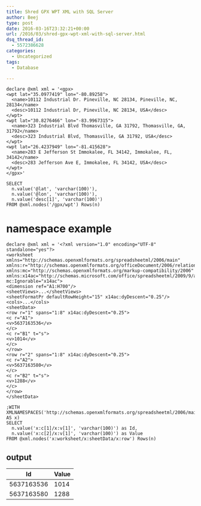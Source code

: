 ```yaml
---
title: Shred GPX WPT XML with SQL Server
author: Beej
type: post
date: 2016-03-16T23:32:21+00:00
url: /2016/03/shred-gpx-wpt-xml-with-sql-server.html
dsq_thread_id:
  - 5572386628
categories:
  - Uncategorized
tags:
  - Database

---
```

    declare @xml xml = '<gpx>
    <wpt lat="35.0977419" lon="-80.89258">
      <name>10112 Industrial Dr. Pineville, NC 28134, Pineville, NC, 28134</name>
      <desc>10112 Industrial Dr, Pineville, NC 28134, USA</desc>
    </wpt>
    <wpt lat="30.8276466" lon="-83.9967315">
      <name>323 Industrial Blvd Thomasville, GA 31792, Thomasville, GA, 31792</name>
      <desc>323 Industrial Blvd, Thomasville, GA 31792, USA</desc>
    </wpt>
    <wpt lat="26.4237949" lon="-81.415628">
      <name>283 E Jefferson St Immokalee, FL 34142, Immokalee, FL, 34142</name>
      <desc>283 Jefferson Ave E, Immokalee, FL 34142, USA</desc>
    </wpt>
    </gpx>'
    
    SELECT 
      n.value('@lat', 'varchar(100)'),
      n.value('@lon', 'varchar(100)'),
      n.value('desc[1]', 'varchar(100)')
    FROM @xml.nodes('/gpx/wpt') Rows(n)
    

# namespace example

    declare @xml xml = '<?xml version="1.0" encoding="UTF-8" standalone="yes"?>
    <worksheet xmlns="http://schemas.openxmlformats.org/spreadsheetml/2006/main" xmlns:r="http://schemas.openxmlformats.org/officeDocument/2006/relationships" xmlns:mc="http://schemas.openxmlformats.org/markup-compatibility/2006" xmlns:x14ac="http://schemas.microsoft.com/office/spreadsheetml/2009/9/ac" mc:Ignorable="x14ac">
    <dimension ref="A1:H700"/>
    <sheetViews>...</sheetViews>
    <sheetFormatPr defaultRowHeight="15" x14ac:dyDescent="0.25"/>
    <cols>...</cols>
    <sheetData>
    <row r="1" spans="1:8" x14ac:dyDescent="0.25">
    <c r="A1">
    <v>5637163536</v>
    </c>
    <c r="B1" t="s">
    <v>1014</v>
    </c>
    </row>
    <row r="2" spans="1:8" x14ac:dyDescent="0.25">
    <c r="A2">
    <v>5637163580</v>
    </c>
    <c r="B2" t="s">
    <v>1288</v>
    </c>
    </row>
    </sheetData>
    
    ;WITH XMLNAMESPACES('http://schemas.openxmlformats.org/spreadsheetml/2006/main' AS x)
    SELECT 
      n.value('x:c[1]/x:v[1]', 'varchar(100)') as Id,
      n.value('x:c[2]/x:v[1]', 'varchar(100)') as Value
    FROM @xml.nodes('x:worksheet/x:sheetData/x:row') Rows(n)
    

## output

| Id         | Value |
| ---------- | ----- |
| 5637163536 | 1014  |
| 5637163580 | 1288  |